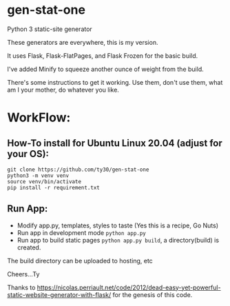 # gen-stat-one

Python 3 static-site generator

These generators are everywhere, this is my version.

It uses Flask, Flask-FlatPages, and Flask Frozen for the basic build.

I've added Minify to squeeze another ounce of weight from the build.

There's some instructions to get it working. Use them, don't use them, what am I your mother, do whatever you like.

# WorkFlow:

## How-To install for Ubuntu Linux 20.04 (adjust for your OS):

```
git clone https://github.com/ty30/gen-stat-one
python3 -m venv venv
source venv/bin/activate
pip install -r requirement.txt
```

## Run App:

- Modify app.py, templates, styles to taste (Yes this is a recipe, Go Nuts)
- Run app in development mode `python app.py`
- Run app to build static pages `python app.py build`, a directory(build) is created.

The build directory can be uploaded to hosting, etc

Cheers...Ty

Thanks to https://nicolas.perriault.net/code/2012/dead-easy-yet-powerful-static-website-generator-with-flask/ for the genesis of this code.
